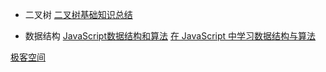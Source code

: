 - 二叉树 
[二叉树基础知识总结](https://blog.csdn.net/xiaoquantouer/article/details/65631708)

- 数据结构
[JavaScript数据结构和算法](https://www.cnblogs.com/roam/p/7423805.html)
[在 JavaScript 中学习数据结构与算法](https://juejin.im/post/594dfe795188250d725a220a)

[极客空间](https://drive.google.com/drive/folders/148cr7xvj8A5PjhGCy2m7pcYiR5Dc51RA)



